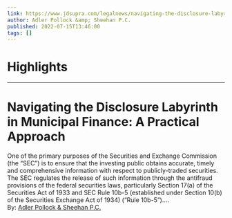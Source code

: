 ```yaml
---
link: https://www.jdsupra.com/legalnews/navigating-the-disclosure-labyrinth-in-3329130/
author: Adler Pollock &amp; Sheehan P.C.
published: 2022-07-15T13:46:00
tags: []
---
```

# Highlights


---
# Navigating the Disclosure Labyrinth in Municipal Finance: A Practical Approach
One of the primary purposes of the Securities and Exchange Commission (the “SEC”) is to ensure that the investing public obtains accurate, timely and comprehensive information with respect to publicly-traded securities. The SEC regulates the release of such information through the antifraud provisions of the federal securities laws, particularly Section 17(a) of the Securities Act of 1933 and SEC Rule 10b-5 (established under Section 10(b) of the Securities Exchange Act of 1934) (“Rule 10b-5”)....  
By: [Adler Pollock & Sheehan P.C.](https://www.jdsupra.com/profile/Adler_Pollock_Sheehan/)